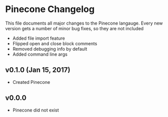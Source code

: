 # Pinecone Changelog
This file documents all major changes to the Pinecone langauge.
Every new version gets a number of minor bug fixes, so they are not included

* Added file import feature
* Flipped open and close block comments
* Removed debugging info by default
* Added command line args

## v0.1.0 (Jan 15, 2017)

* Created Pinecone

## v0.0.0

* Pinecone did not exist
